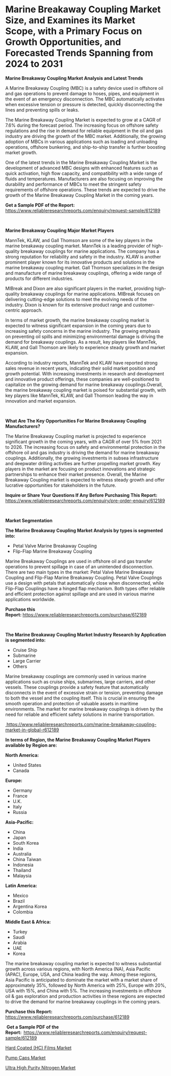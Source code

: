 <p><h1>Marine Breakaway Coupling Market Size, and Examines its Market Scope, with a Primary Focus on Growth Opportunities, and Forecasted Trends Spanning from 2024 to 2031</h1></p><p><strong>Marine Breakaway Coupling Market Analysis and Latest Trends</strong></p>
<p><p>A Marine Breakaway Coupling (MBC) is a safety device used in offshore oil and gas operations to prevent damage to hoses, pipes, and equipment in the event of an emergency disconnection. The MBC automatically activates when excessive tension or pressure is detected, quickly disconnecting the lines and preventing spills or leaks.</p><p>The Marine Breakaway Coupling Market is expected to grow at a CAGR of 7.6% during the forecast period. The increasing focus on offshore safety regulations and the rise in demand for reliable equipment in the oil and gas industry are driving the growth of the MBC market. Additionally, the growing adoption of MBCs in various applications such as loading and unloading operations, offshore bunkering, and ship-to-ship transfer is further boosting market growth.</p><p>One of the latest trends in the Marine Breakaway Coupling Market is the development of advanced MBC designs with enhanced features such as quick activation, high flow capacity, and compatibility with a wide range of fluids and temperatures. Manufacturers are also focusing on improving the durability and performance of MBCs to meet the stringent safety requirements of offshore operations. These trends are expected to drive the growth of the Marine Breakaway Coupling Market in the coming years.</p></p>
<p><strong>Get a Sample PDF of the Report:&nbsp;</strong> <a href="https://www.reliableresearchreports.com/enquiry/request-sample/612189">https://www.reliableresearchreports.com/enquiry/request-sample/612189</a></p>
<p>&nbsp;</p>
<p><strong>Marine Breakaway Coupling Major Market Players</strong></p>
<p><p>MannTek, KLAW, and Gall Thomson are some of the key players in the marine breakaway coupling market. MannTek is a leading provider of high-quality breakaway couplings for marine applications. The company has a strong reputation for reliability and safety in the industry. KLAW is another prominent player known for its innovative products and solutions in the marine breakaway coupling market. Gall Thomson specializes in the design and manufacture of marine breakaway couplings, offering a wide range of products for different industries.</p><p>MIBreak and Dixon are also significant players in the market, providing high-quality breakaway couplings for marine applications. MIBreak focuses on delivering cutting-edge solutions to meet the evolving needs of the industry. Dixon is known for its extensive product range and customer-centric approach.</p><p>In terms of market growth, the marine breakaway coupling market is expected to witness significant expansion in the coming years due to increasing safety concerns in the marine industry. The growing emphasis on preventing oil spills and minimizing environmental damage is driving the demand for breakaway couplings. As a result, key players like MannTek, KLAW, and Gall Thomson are likely to experience steady growth and market expansion.</p><p>According to industry reports, MannTek and KLAW have reported strong sales revenue in recent years, indicating their solid market position and growth potential. With increasing investments in research and development and innovative product offerings, these companies are well-positioned to capitalize on the growing demand for marine breakaway couplings.Overall, the marine breakaway coupling market is poised for substantial growth, with key players like MannTek, KLAW, and Gall Thomson leading the way in innovation and market expansion.</p></p>
<p>&nbsp;</p>
<p><strong>What Are The Key Opportunities For Marine Breakaway Coupling Manufacturers?</strong></p>
<p><p>The Marine Breakaway Coupling market is projected to experience significant growth in the coming years, with a CAGR of over 5% from 2021 to 2026. The increasing focus on safety and environmental protection in the offshore oil and gas industry is driving the demand for marine breakaway couplings. Additionally, the growing investments in subsea infrastructure and deepwater drilling activities are further propelling market growth. Key players in the market are focusing on product innovations and strategic partnerships to enhance their market presence. Overall, the Marine Breakaway Coupling market is expected to witness steady growth and offer lucrative opportunities for stakeholders in the future.</p></p>
<p><strong>Inquire or Share Your Questions If Any Before Purchasing This Report:</strong> <a href="https://www.reliableresearchreports.com/enquiry/pre-order-enquiry/612189">https://www.reliableresearchreports.com/enquiry/pre-order-enquiry/612189</a></p>
<p>&nbsp;</p>
<p><strong>Market Segmentation</strong></p>
<p><strong>The Marine Breakaway Coupling Market Analysis by types is segmented into:</strong></p>
<p><ul><li>Petal Valve Marine Breakaway Coupling</li><li>Flip-Flap Marine Breakaway Coupling</li></ul></p>
<p><p>Marine Breakaway Couplings are used in offshore oil and gas transfer operations to prevent spillage in case of an unintended disconnection. There are two main types in the market: Petal Valve Marine Breakaway Coupling and Flip-Flap Marine Breakaway Coupling. Petal Valve Couplings use a design with petals that automatically close when disconnected, while Flip-Flap Couplings have a hinged flap mechanism. Both types offer reliable and efficient protection against spillage and are used in various marine applications worldwide.</p></p>
<p><strong>Purchase this Report:&nbsp;</strong><a href="https://www.reliableresearchreports.com/purchase/612189">https://www.reliableresearchreports.com/purchase/612189</a></p>
<p>&nbsp;</p>
<p><strong>The Marine Breakaway Coupling Market Industry Research by Application is segmented into:</strong></p>
<p><ul><li>Cruise Ship</li><li>Submarine</li><li>Large Carrier</li><li>Others</li></ul></p>
<p><p>Marine breakaway couplings are commonly used in various marine applications such as cruise ships, submarines, large carriers, and other vessels. These couplings provide a safety feature that automatically disconnects in the event of excessive strain or tension, preventing damage to both the vessel and the coupling itself. This is crucial in ensuring the smooth operation and protection of valuable assets in maritime environments. The market for marine breakaway couplings is driven by the need for reliable and efficient safety solutions in marine transportation.</p></p>
<p><a href="https://www.reliableresearchreports.com/marine-breakaway-coupling-market-in-global-r612189">&nbsp;https://www.reliableresearchreports.com/marine-breakaway-coupling-market-in-global-r612189</a></p>
<p><strong>In terms of Region, the Marine Breakaway Coupling Market Players available by Region are:</strong></p>
<p>
    <p> <strong> North America: </strong>
        <ul>
            <li>United States</li>
            <li>Canada</li>
        </ul>
        </p> 
    <p> <strong> Europe: </strong>
        <ul>
            <li>Germany</li>
            <li>France</li>
            <li>U.K.</li>
            <li>Italy</li>
            <li>Russia</li>
        </ul>
        </p> 
    <p> <strong> Asia-Pacific: </strong>
        <ul>
            <li>China</li>
            <li>Japan</li>
            <li>South Korea</li>
            <li>India</li>
            <li>Australia</li>
            <li>China Taiwan</li>
            <li>Indonesia</li>
            <li>Thailand</li>
            <li>Malaysia</li>
        </ul>
        </p> 
    <p> <strong> Latin America: </strong>
        <ul>
            <li>Mexico</li>
            <li>Brazil</li>
            <li>Argentina Korea</li>
            <li>Colombia</li>
        </ul>
        </p> 
    <p> <strong> Middle East & Africa: </strong>
        <ul>
            <li>Turkey</li>
            <li>Saudi</li>
            <li>Arabia</li>
            <li>UAE</li>
            <li>Korea</li>
        </ul>
    </p>
    </p>
<p><p>The marine breakaway coupling market is expected to witness substantial growth across various regions, with North America (NA), Asia Pacific (APAC), Europe, USA, and China leading the way. Among these regions, Asia Pacific is anticipated to dominate the market with a market share of approximately 35%, followed by North America with 25%, Europe with 20%, USA with 15%, and China with 5%. The increasing investments in offshore oil & gas exploration and production activities in these regions are expected to drive the demand for marine breakaway couplings in the coming years.</p></p>
<p><strong>Purchase this Report: </strong><a href="https://www.reliableresearchreports.com/purchase/612189">https://www.reliableresearchreports.com/purchase/612189</a></p>
<p>&nbsp;<strong>Get a Sample PDF of the Report:&nbsp;&nbsp;</strong><a href="https://www.reliableresearchreports.com/enquiry/request-sample/612189">https://www.reliableresearchreports.com/enquiry/request-sample/612189</a></p>
<p><strong></strong></p>
<p><p><a href="https://www.linkedin.com/pulse/global-hard-coated-hc-films-market-size-share-analysis-dfvyc?trackingId=b3uFURU%2FUYICNlO0Rxgb8A%3D%3D">Hard Coated (HC) Films Market</a></p><p><a href="https://www.linkedin.com/pulse/insights-pump-caps-market-players-size-geographical-regions-4p7zc?trackingId=aiE4Hi6ebBlOm72%2BX5lMtg%3D%3D">Pump Caps Market</a></p><p><a href="https://github.com/theanastasiyah/Market-Research-Report-List-1/blob/main/ultra-high-purity-nitrogen-market.md">Ultra High Purity Nitrogen Market</a></p></p>